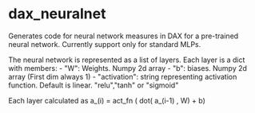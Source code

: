 # dax_neuralnet

Generates code for neural network measures in DAX for a pre-trained neural network.
Currently support only for standard MLPs.

The neural network is represented as a list of layers.
Each layer is a dict with members:
	- "W": Weights. Numpy 2d array
	- "b": biases. Numpy 2d array (First dim always 1)
	- "activation": string representing activation function. Default is linear. "relu","tanh" or "sigmoid"

Each layer calculated as a_(i) = act_fn ( dot( a_(i-1) , W) + b)